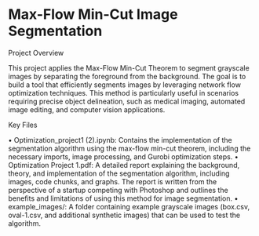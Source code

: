# Max-Flow Min-Cut Image Segmentation 

Project Overview

This project applies the Max-Flow Min-Cut Theorem to segment grayscale images by separating the foreground from the background. The goal is to build a tool that efficiently segments images by leveraging network flow optimization techniques. This method is particularly useful in scenarios requiring precise object delineation, such as medical imaging, automated image editing, and computer vision applications.

Key Files

•	Optimization_project1 (2).ipynb: Contains the implementation of the segmentation algorithm using the max-flow min-cut theorem, including the necessary imports, image processing, and Gurobi optimization steps.
•	Optimization Project 1.pdf: A detailed report explaining the background, theory, and implementation of the segmentation algorithm, including images, code chunks, and graphs. The report is written from the perspective of a startup competing with Photoshop and outlines the benefits and limitations of using this method for image segmentation.
•	example_images/: A folder containing example grayscale images (box.csv, oval-1.csv, and additional synthetic images) that can be used to test the algorithm.
